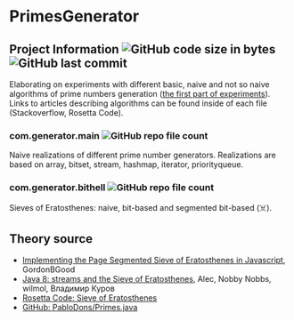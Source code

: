 # PrimesGenerator
## Project Information ![GitHub code size in bytes](https://img.shields.io/github/languages/code-size/alevlapla/PrimesGenerator) ![GitHub last commit](https://img.shields.io/github/last-commit/alevlapla/PrimesGenerator)

Elaborating on experiments with different basic, naive and not so naive algorithms of prime numbers generation ([the first part of experiments](https://github.com/alevlapla/Primes)). Links to articles describing algorithms can be found inside of each file (Stackoverflow, Rosetta Code).

### com.generator.main ![GitHub repo file count](https://img.shields.io/github/directory-file-count/alevlapla/PrimesGenerator/src/com/generator/main)

Naive realizations of different prime number generators. Realizations are based on array, bitset, stream, hashmap, iterator, priorityqueue.

### com.generator.bithell ![GitHub repo file count](https://img.shields.io/github/directory-file-count/alevlapla/PrimesGenerator/src/com/generator/bithell)

Sieves of Eratosthenes: naive, bit-based and segmented bit-based (☠️).

## Theory source
* [Implementing the Page Segmented Sieve of Eratosthenes in Javascript](https://stackoverflow.com/questions/39312107/implementing-the-page-segmented-sieve-of-eratosthenes-in-javascript), GordonBGood
* [Java 8: streams and the Sieve of Eratosthenes](https://stackoverflow.com/questions/43760641/java-8-streams-and-the-sieve-of-eratosthenes), Alec, Nobby Nobbs, wilmol, Владимир Куров
* [Rosetta Code: Sieve of Eratosthenes](https://rosettacode.org/wiki/Sieve_of_Eratosthenes)
* [GitHub: PabloDons/Primes.java](https://gist.github.com/PabloDons/0017157ea95fb2fa8ca553b041a8972f)
